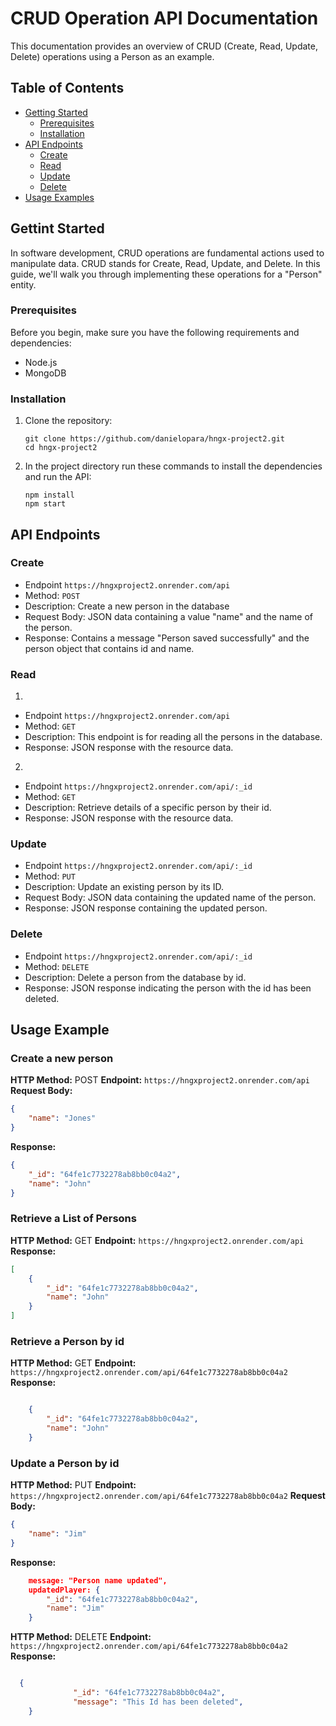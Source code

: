  # CRUD Operation API Documentation

 This documentation provides an overview of CRUD (Create, Read, Update, Delete) operations using a Person as an example.

 ## Table of Contents

- [Getting Started](#getting-started)
  - [Prerequisites](#prerequisites)
  - [Installation](#installation)
- [API Endpoints](#api-endpoints)
  - [Create](#create)
  - [Read](#read)
  - [Update](#update)
  - [Delete](#delete)
- [Usage Examples](#usage-examples)

## Gettint Started

In software development, CRUD operations are fundamental actions used to manipulate data. CRUD stands for Create, Read, Update, and Delete. In this guide, we'll walk you through implementing these operations for a "Person" entity.

### Prerequisites

Before you begin, make sure you have the following requirements and dependencies: 
- Node.js
- MongoDB

### Installation

1. Clone the repository: 
    ```shell
    git clone https://github.com/danielopara/hngx-project2.git
    cd hngx-project2
    ```
2. In the project directory run these commands to install the dependencies and run the API:
    ```shell
    npm install
    npm start
    ```

## API Endpoints

### Create
- Endpoint `https://hngxproject2.onrender.com/api`
- Method: `POST`
- Description: Create a new person in the database
- Request Body: JSON data containing a value "name" and the name of the person.
- Response: Contains a message "Person saved successfully" and the person object that contains id and name.

### Read

1. 
- Endpoint `https://hngxproject2.onrender.com/api`
- Method: `GET`
- Description: This endpoint is for reading all the persons in the database.
- Response: JSON response with the resource data.

2. 
- Endpoint `https://hngxproject2.onrender.com/api/:_id`
- Method: `GET`
- Description: Retrieve details of a specific person by their id.
- Response: JSON response with the resource data.

### Update

- Endpoint `https://hngxproject2.onrender.com/api/:_id`
- Method: `PUT`
- Description: Update an existing person by its ID.
- Request Body: JSON data containing the updated name of the person.
- Response: JSON response containing the updated person.

### Delete

- Endpoint `https://hngxproject2.onrender.com/api/:_id`
- Method: `DELETE`
- Description: Delete a person from the database by id.
- Response: JSON response indicating the person with the id has been deleted.

## Usage Example

### Create a new person

**HTTP Method:** POST
**Endpoint:** `https://hngxproject2.onrender.com/api`
**Request Body:**
```json
{
    "name": "Jones"
}
```
**Response:**
```json
{
    "_id": "64fe1c7732278ab8bb0c04a2",
    "name": "John"
}

```

### Retrieve a List of Persons

**HTTP Method:** GET
**Endpoint:** `https://hngxproject2.onrender.com/api`
**Response:**

```json
[
    {
        "_id": "64fe1c7732278ab8bb0c04a2",
        "name": "John"
    }
]
```

### Retrieve a Person by id

**HTTP Method:** GET
**Endpoint:** `https://hngxproject2.onrender.com/api/64fe1c7732278ab8bb0c04a2`
**Response:**
```json

    {
        "_id": "64fe1c7732278ab8bb0c04a2",
        "name": "John"
    }

```

### Update a Person by id

**HTTP Method:** PUT
**Endpoint:** `https://hngxproject2.onrender.com/api/64fe1c7732278ab8bb0c04a2`
**Request Body:**
```json
{
    "name": "Jim"
}
```

**Response:**
```json
    message: "Person name updated",
    updatedPlayer: {
        "_id": "64fe1c7732278ab8bb0c04a2",
        "name": "Jim"
    }

```

**HTTP Method:** DELETE
**Endpoint:** `https://hngxproject2.onrender.com/api/64fe1c7732278ab8bb0c04a2`
**Response:**
```json

  {
              "_id": "64fe1c7732278ab8bb0c04a2",
              "message": "This Id has been deleted",
    }

```